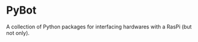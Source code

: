 PyBot
=====

A collection of Python packages for interfacing hardwares with a RasPi (but not only).
